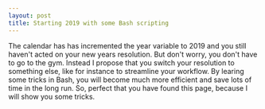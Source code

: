 ```yaml
---
layout: post
title: Starting 2019 with some Bash scripting
---
```

The calendar has has incremented the year variable to 2019 and you still haven't acted on your new years resolution.
But don't worry, you don't have to go to the gym. 
Instead I propose that you switch your resolution to something else, like for instance to streamline your workflow.
By learing some tricks in Bash, you will become much more efficient and save lots of time in the long run. 
So, perfect that you have found this page, because I will show you some tricks. 


  

